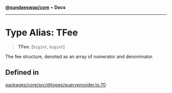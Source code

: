 [**@sundaeswap/core**](../../README.md) • **Docs**

***

# Type Alias: TFee

> **TFee**: [`bigint`, `bigint`]

The fee structure, denoted as an array of numerator and denominator.

## Defined in

[packages/core/src/@types/queryprovider.ts:70](https://github.com/SundaeSwap-finance/sundae-sdk/blob/main/packages/core/src/@types/queryprovider.ts#L70)
